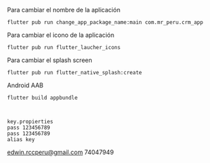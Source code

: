 Para cambiar el nombre de la aplicación
````
flutter pub run change_app_package_name:main com.mr_peru.crm_app
````

Para cambiar el icono de la aplicación
````
flutter pub run flutter_laucher_icons
````

Para cambiar el splash screen
````
flutter pub run flutter_native_splash:create
````

Android AAB
````
flutter build appbundle



key.propierties
pass 123456789
pass 123456789
alias key
````



edwin.rccperu@gmail.com
74047949
